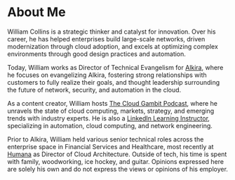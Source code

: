 # About Me


William Collins is a strategic thinker and catalyst for innovation. Over his career, he has helped enterprises build large-scale networks, driven modernization through cloud adoption, and excels at optimizing complex environments through good design practices and automation.

Today, William works as Director of Technical Evangelism for [Alkira](https://alkira.com), where he focuses on evangelizing Alkira, fostering strong relationships with customers to fully realize their goals, and thought leadership surrounding the future of network, security, and automation in the cloud. 

As a content creator, William hosts [The Cloud Gambit Podcast](https://www.thecloudgambit.com), where he unravels the state of cloud computing, markets, strategy, and emerging trends with industry experts. He is also a [LinkedIn Learning Instructor](https://www.linkedin.com/learning/instructors/william-collins), specializing in automation, cloud computing, and network engineering.

Prior to Alkira, William held various senior technical roles across the enterprise space in Financial Services and Healthcare, most recently at [Humana](https://www.humana.com/) as Director of Cloud Architecture. Outside of tech, his time is spent with family, woodworking, ice hockey, and guitar. Opinions expressed here are solely his own and do not express the views or opinions of his employer.
